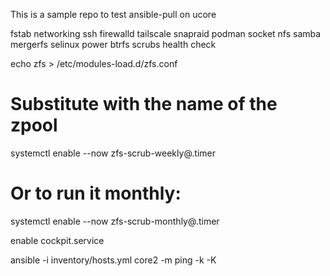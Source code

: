 This is a sample repo to test ansible-pull on ucore

fstab
networking
ssh
firewalld
tailscale
snapraid
podman socket
nfs
samba
mergerfs
selinux
power
btrfs scrubs
health check


echo zfs > /etc/modules-load.d/zfs.conf

# Substitute <pool> with the name of the zpool
systemctl enable --now zfs-scrub-weekly@<pool>.timer

# Or to run it monthly:
systemctl enable --now zfs-scrub-monthly@<pool>.timer

enable cockpit.service



ansible -i inventory/hosts.yml core2 -m ping -k -K